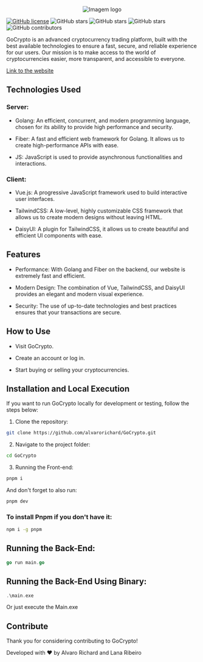 
<p align="center">
  <img src="https://github.com/alvarorichard/GoCrypto/assets/102667323/c566d414-af14-4e84-8e2b-fb6613a27351" alt="Imagem logo" />
</p>

[![GitHub license](https://img.shields.io/github/license/alvarorichard/GoCrypto)](alvarorichard/GoCrypto/blob/master/LICENSE) ![GitHub stars](https://img.shields.io/github/stars/alvarorichard/GoCrypto) ![GitHub stars](https://img.shields.io/github/last-commit/alvarorichard/GoCrypto) ![GitHub stars](https://img.shields.io/github/forks/alvarorichard/GoCrypto?style=social) ![GitHub contributors](https://img.shields.io/github/contributors/alvarorichard/GoCrypto)

GoCrypto is an advanced cryptocurrency trading platform, built with the best available technologies to ensure a fast, secure, and reliable experience for our users. Our mission is to make access to the world of cryptocurrencies easier, more transparent, and accessible to everyone.

[Link to the website](https://go-crypto.vercel.app/)

## Technologies Used

### Server:

* Golang: An efficient, concurrent, and modern programming language, chosen for its ability to provide high performance and security.

* Fiber: A fast and efficient web framework for Golang. It allows us to create high-performance APIs with ease.

* JS: JavaScript is used to provide asynchronous functionalities and interactions.


### Client:

* Vue.js: A progressive JavaScript framework used to build interactive user interfaces.

* TailwindCSS: A low-level, highly customizable CSS framework that allows us to create modern designs without leaving HTML.

* DaisyUI: A plugin for TailwindCSS, it allows us to create beautiful and efficient UI components with ease.

## Features

* Performance: With Golang and Fiber on the backend, our website is extremely fast and efficient.

* Modern Design: The combination of Vue, TailwindCSS, and DaisyUI provides an elegant and modern visual experience.

* Security: The use of up-to-date technologies and best practices ensures that your transactions are secure.

## How to Use

* Visit GoCrypto.

* Create an account or log in.

* Start buying or selling your cryptocurrencies.

## Installation and Local Execution


If you want to run GoCrypto locally for development or testing, follow the steps below:


1. Clone the repository:

```bash
git clone https://github.com/alvarorichard/GoCrypto.git
```
2. Navigate to the project folder:
```bash
cd GoCrypto
```

3. Running the Front-end:

```bash
pnpm i
```
And don't forget to also run:


```bash
pnpm dev
```
### To install Pnpm if you don't have it:

```bash
npm i -g pnpm
```

##  Running the Back-End:

```go
go run main.go
```

## Running the Back-End Using Binary:

```go
.\main.exe
```
Or just execute the Main.exe

## Contribute

Thank you for considering contributing to GoCrypto!


Developed with ❤️ by Alvaro Richard and Lana Ribeiro

